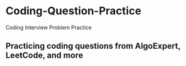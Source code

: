 # Coding-Question-Practice
Coding Interview Problem Practice

## Practicing coding questions from AlgoExpert, LeetCode, and more
